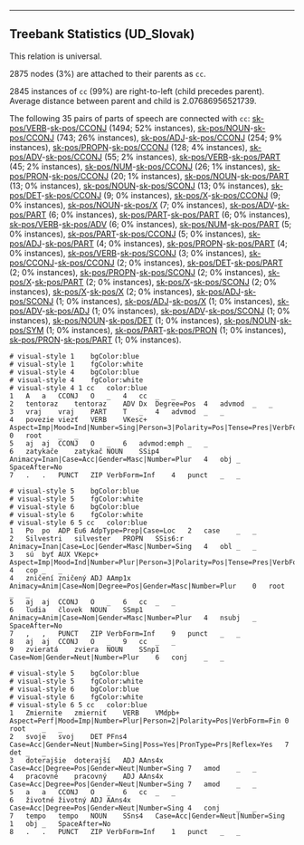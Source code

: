 

--------------------------------------------------------------------------------

## Treebank Statistics (UD_Slovak)

This relation is universal.

2875 nodes (3%) are attached to their parents as `cc`.

2845 instances of `cc` (99%) are right-to-left (child precedes parent).
Average distance between parent and child is 2.07686956521739.

The following 35 pairs of parts of speech are connected with `cc`: [sk-pos/VERB]()-[sk-pos/CCONJ]() (1494; 52% instances), [sk-pos/NOUN]()-[sk-pos/CCONJ]() (743; 26% instances), [sk-pos/ADJ]()-[sk-pos/CCONJ]() (254; 9% instances), [sk-pos/PROPN]()-[sk-pos/CCONJ]() (128; 4% instances), [sk-pos/ADV]()-[sk-pos/CCONJ]() (55; 2% instances), [sk-pos/VERB]()-[sk-pos/PART]() (45; 2% instances), [sk-pos/NUM]()-[sk-pos/CCONJ]() (26; 1% instances), [sk-pos/PRON]()-[sk-pos/CCONJ]() (20; 1% instances), [sk-pos/NOUN]()-[sk-pos/PART]() (13; 0% instances), [sk-pos/NOUN]()-[sk-pos/SCONJ]() (13; 0% instances), [sk-pos/DET]()-[sk-pos/CCONJ]() (9; 0% instances), [sk-pos/X]()-[sk-pos/CCONJ]() (9; 0% instances), [sk-pos/NOUN]()-[sk-pos/X]() (7; 0% instances), [sk-pos/ADV]()-[sk-pos/PART]() (6; 0% instances), [sk-pos/PART]()-[sk-pos/PART]() (6; 0% instances), [sk-pos/VERB]()-[sk-pos/ADV]() (6; 0% instances), [sk-pos/NUM]()-[sk-pos/PART]() (5; 0% instances), [sk-pos/PART]()-[sk-pos/CCONJ]() (5; 0% instances), [sk-pos/ADJ]()-[sk-pos/PART]() (4; 0% instances), [sk-pos/PROPN]()-[sk-pos/PART]() (4; 0% instances), [sk-pos/VERB]()-[sk-pos/SCONJ]() (3; 0% instances), [sk-pos/CCONJ]()-[sk-pos/CCONJ]() (2; 0% instances), [sk-pos/DET]()-[sk-pos/PART]() (2; 0% instances), [sk-pos/PROPN]()-[sk-pos/SCONJ]() (2; 0% instances), [sk-pos/X]()-[sk-pos/PART]() (2; 0% instances), [sk-pos/X]()-[sk-pos/SCONJ]() (2; 0% instances), [sk-pos/X]()-[sk-pos/X]() (2; 0% instances), [sk-pos/ADJ]()-[sk-pos/SCONJ]() (1; 0% instances), [sk-pos/ADJ]()-[sk-pos/X]() (1; 0% instances), [sk-pos/ADV]()-[sk-pos/ADJ]() (1; 0% instances), [sk-pos/ADV]()-[sk-pos/SCONJ]() (1; 0% instances), [sk-pos/NOUN]()-[sk-pos/DET]() (1; 0% instances), [sk-pos/NOUN]()-[sk-pos/SYM]() (1; 0% instances), [sk-pos/PART]()-[sk-pos/PRON]() (1; 0% instances), [sk-pos/PRON]()-[sk-pos/PART]() (1; 0% instances).


~~~ conllu
# visual-style 1	bgColor:blue
# visual-style 1	fgColor:white
# visual-style 4	bgColor:blue
# visual-style 4	fgColor:white
# visual-style 4 1 cc	color:blue
1	A	a	CCONJ	O	_	4	cc	_	_
2	tentoraz	tentoraz	ADV	Dx	Degree=Pos	4	advmod	_	_
3	vraj	vraj	PART	T	_	4	advmod	_	_
4	povezie	viezť	VERB	VKesc+	Aspect=Imp|Mood=Ind|Number=Sing|Person=3|Polarity=Pos|Tense=Pres|VerbForm=Fin	0	root	_	_
5	aj	aj	CCONJ	O	_	6	advmod:emph	_	_
6	zatykače	zatykač	NOUN	SSip4	Animacy=Inan|Case=Acc|Gender=Masc|Number=Plur	4	obj	_	SpaceAfter=No
7	.	.	PUNCT	ZIP	VerbForm=Inf	4	punct	_	_

~~~


~~~ conllu
# visual-style 5	bgColor:blue
# visual-style 5	fgColor:white
# visual-style 6	bgColor:blue
# visual-style 6	fgColor:white
# visual-style 6 5 cc	color:blue
1	Po	po	ADP	Eu6	AdpType=Prep|Case=Loc	2	case	_	_
2	Silvestri	silvester	PROPN	SSis6:r	Animacy=Inan|Case=Loc|Gender=Masc|Number=Sing	4	obl	_	_
3	sú	byť	AUX	VKepc+	Aspect=Imp|Mood=Ind|Number=Plur|Person=3|Polarity=Pos|Tense=Pres|VerbForm=Fin	4	cop	_	_
4	zničení	zničený	ADJ	AAmp1x	Animacy=Anim|Case=Nom|Degree=Pos|Gender=Masc|Number=Plur	0	root	_	_
5	aj	aj	CCONJ	O	_	6	cc	_	_
6	ľudia	človek	NOUN	SSmp1	Animacy=Anim|Case=Nom|Gender=Masc|Number=Plur	4	nsubj	_	SpaceAfter=No
7	,	,	PUNCT	ZIP	VerbForm=Inf	9	punct	_	_
8	aj	aj	CCONJ	O	_	9	cc	_	_
9	zvieratá	zviera	NOUN	SSnp1	Case=Nom|Gender=Neut|Number=Plur	6	conj	_	_

~~~


~~~ conllu
# visual-style 5	bgColor:blue
# visual-style 5	fgColor:white
# visual-style 6	bgColor:blue
# visual-style 6	fgColor:white
# visual-style 6 5 cc	color:blue
1	Zmiernite	zmierniť	VERB	VMdpb+	Aspect=Perf|Mood=Imp|Number=Plur|Person=2|Polarity=Pos|VerbForm=Fin	0	root	_	_
2	svoje	svoj	DET	PFns4	Case=Acc|Gender=Neut|Number=Sing|Poss=Yes|PronType=Prs|Reflex=Yes	7	det	_	_
3	doterajšie	doterajší	ADJ	AAns4x	Case=Acc|Degree=Pos|Gender=Neut|Number=Sing	7	amod	_	_
4	pracovné	pracovný	ADJ	AAns4x	Case=Acc|Degree=Pos|Gender=Neut|Number=Sing	7	amod	_	_
5	a	a	CCONJ	O	_	6	cc	_	_
6	životné	životný	ADJ	AAns4x	Case=Acc|Degree=Pos|Gender=Neut|Number=Sing	4	conj	_	_
7	tempo	tempo	NOUN	SSns4	Case=Acc|Gender=Neut|Number=Sing	1	obj	_	SpaceAfter=No
8	.	.	PUNCT	ZIP	VerbForm=Inf	1	punct	_	_

~~~


